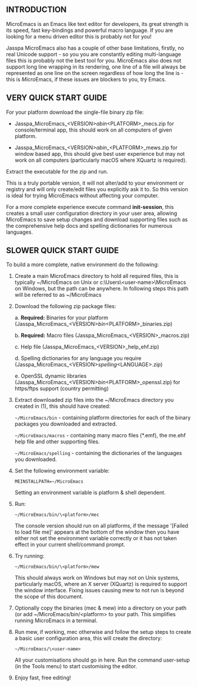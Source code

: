 INTRODUCTION
------------

MicroEmacs is an Emacs like text editor for developers, its great strength is its speed, fast key-bindings and powerful
macro language. If you are looking for a menu driven editor this is probably not for you!

Jasspa MicroEmacs also has a couple of other base limitations, firstly, no real Unicode support - so you you are constantly
editing multi-language files this is probably not the best tool for you. MicroEmacs also does not support long line
wrapping in its rendering, one line of a file will always be represented as one line on the screen regardless of how
long the line is - this is *Micro*Emacs, if these issues are blockers to you, try Emacs.


VERY QUICK START GUIDE
----------------------

For your platform download the single-file binary zip file:

- Jasspa_MicroEmacs_\<VERSION>_abin_\<PLATFORM>_mecs.zip for console/terminal app, this should work on all computers of
  given platform.

- Jasspa_MicroEmacs_\<VERSION>_abin__\<PLATFORM>_mews.zip  for window  based app, this should give best user  experience
  but may not work on all computers (particularly macOS where XQuartz is required).

Extract the executable for the zip and run.

This is a truly portable version, it will not alter/add to your environment or registry and will only create/edit
files you explicitly ask it to. So this version is ideal for trying MicroEmacs without affecting your computer.

For a more complete experience execute command  **init-session**, this creates a small user configuration directory in
your user area, allowing MicroEmacs to save setup changes and download supporting files such as the comprehensive help
docs and spelling dictionaries for numerous languages.


SLOWER QUICK START GUIDE
------------------------

To build a more complete, native environment do the following:

1. Create a main MicroEmacs directory to hold all required files, this is typically ~/MicroEmacs on Unix or
   c:\\Users\\\<user-name>\\MicroEmacs on Windows, but the path can be anywhere. In following steps this path will be
   referred to as ~/MicroEmacs

2. Download the following zip package files:

    a. **Required:** Binaries for your platform (Jasspa_MicroEmacs_\<VERSION>_bin_\<PLATFORM>_binaries.zip)
     
    b. **Required:** Macro files (Jasspa_MicroEmacs_\<VERSION>_macros.zip)

    c. Help file (Jasspa_MicroEmacs_\<VERSION>_help_ehf.zip)

    d. Spelling dictionaries for any language you require (Jasspa_MicroEmacs_\<VERSION>_spelling_\<LANGUAGE>.zip)
     
    e. OpenSSL dynamic libraries (Jasspa_MicroEmacs_\<VERSION>_bin_\<PLATFORM>_openssl.zip) for https/ftps support (country
    permitting) 

3. Extract downloaded zip files into the ~/MicroEmacs directory you created in (1), this should have created:

    `~/MicroEmacs/bin` - containing platform directories for each of the binary packages you downloaded and
     extracted.

    `~/MicroEmacs/macros` - containing many macro files (*.emf), the me.ehf help file and other supporting
     files.

    `~/MicroEmacs/spelling` - containing the dictionaries of the languages you downloaded.

4. Set the following environment variable:

     `MEINSTALLPATH=~/MicroEmacs`

   Setting an environment variable is platform & shell dependent.

5. Run:

     `~/MicroEmacs/bin/\<platform>/mec`

   The console version should run on all platforms, if the message '[Failed to load file me]' appears at the bottom of
   the window then you have either not set the environment variable correctly or it has not taken effect in your
   current shell/command prompt.

6. Try running:

     `~/MicroEmacs/bin/\<platform>/mew`

   This should always work on Windows but may not on Unix systems,  particularly macOS, where an X server (XQuartz) is
   required  to  support  the  window  interface.  Fixing  issues  causing  mew to not run is beyond the scope of this
   document.

7. Optionally copy the binaries (mec & mew) into a directory on your path (or add ~/MicroEmacs/bin/\<platform> to your
   path. This simplifies running MicroEmacs in a terminal.

8. Run mew, if working, mec otherwise and follow the setup steps to create a basic user configuration area, this will
   create the directory:

     `~/MicroEmacs/\<user-name>`

   All your customisations should go in here. Run the command user-setup (in the Tools menu) to start customising the
   editor.

9. Enjoy fast, free editing!

